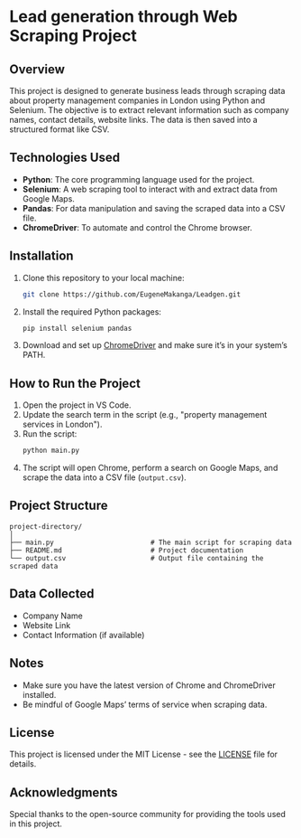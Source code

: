 # Lead generation through Web Scraping Project

## Overview
This project is designed to generate business leads through scraping data about property management companies in London using Python and Selenium. 
The objective is to extract relevant information such as company names, contact details, website links. 
The data is then saved into a structured format like CSV.

## Technologies Used
- **Python**: The core programming language used for the project.
- **Selenium**: A web scraping tool to interact with and extract data from Google Maps.
- **Pandas**: For data manipulation and saving the scraped data into a CSV file.
- **ChromeDriver**: To automate and control the Chrome browser.

## Installation

1. Clone this repository to your local machine:
   ```bash
   git clone https://github.com/EugeneMakanga/Leadgen.git

2. Install the required Python packages:
   ```bash
   pip install selenium pandas
   ```
3. Download and set up [ChromeDriver](https://sites.google.com/a/chromium.org/chromedriver/) and make sure it’s in your system’s PATH.

## How to Run the Project

1. Open the project in VS Code.
2. Update the search term in the script (e.g., "property management services in London").
3. Run the script:
   ```bash
   python main.py
   ```
4. The script will open Chrome, perform a search on Google Maps, and scrape the data into a CSV file (`output.csv`).

## Project Structure

```
project-directory/
│
├── main.py                        # The main script for scraping data
├── README.md                      # Project documentation
└── output.csv                     # Output file containing the scraped data
```

## Data Collected
- Company Name
- Website Link
- Contact Information (if available)

## Notes
- Make sure you have the latest version of Chrome and ChromeDriver installed.
- Be mindful of Google Maps’ terms of service when scraping data.

## License
This project is licensed under the MIT License - see the [LICENSE](LICENSE) file for details.

## Acknowledgments
Special thanks to the open-source community for providing the tools used in this project.
